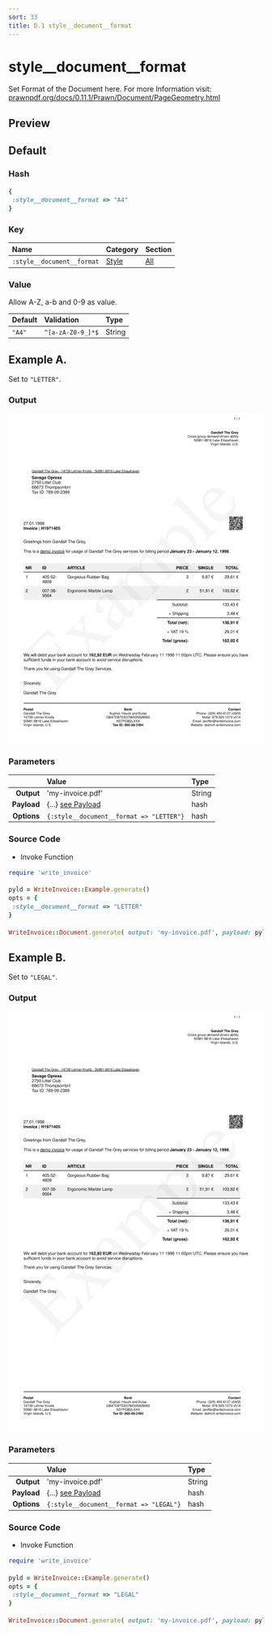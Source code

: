 ```yaml
---
sort: 33
title: D.1 style__document__format
---
```

# style__document__format

Set Format of the Document here. For more Information visit: [prawnpdf.org/docs/0.11.1/Prawn/Document/PageGeometry.html](https://prawnpdf.org/docs/0.11.1/Prawn/Document/PageGeometry.html)


## Preview

<div >
    <canvas id='canvas' search=':style__document__format' palette='option_detail'></canvas>
</div>
<script src="../assets/js/marker.js"></script>  

 
## Default

### Hash

```ruby
{
 :style__document__format => "A4"
} 
```

### Key

| **Name** | **Category** | **Section** |
| :--- | :--- | :--- |
| ```:style__document__format``` |  [Style](./#style) | [All](../sections/) |

### Value

Allow A-Z, a-b and 0-9 as value.

| **Default**| **Validation**| **Type** |
| :--- | :--- | :--- |
| ```"A4"``` | ```^[a-zA-Z0-9_]*$``` | String |

## Example A.

Set to `"LETTER"`.

### Output

<img src="../assets/images/options/style__document__format--a.png">



### Parameters

| | **Value** | **Type** |
|------:|:------|:------|
| **Output** | 'my-invoice.pdf' | String |
| **Payload** | {...} [see Payload](../payload) | hash |
| **Options** | ```{:style__document__format => "LETTER"}``` | hash |


### Source Code

* Invoke Function

```ruby
require 'write_invoice'
 
pyld = WriteInvoice::Example.generate()
opts = {
 :style__document__format => "LETTER"
}
 
WriteInvoice::Document.generate( output: 'my-invoice.pdf', payload: pyld, options: opts )

```

## Example B.

Set to `"LEGAL"`.

### Output

<img src="../assets/images/options/style__document__format--b.png">



### Parameters

| | **Value** | **Type** |
|------:|:------|:------|
| **Output** | 'my-invoice.pdf' | String |
| **Payload** | {...} [see Payload](../payload) | hash |
| **Options** | ```{:style__document__format => "LEGAL"}``` | hash |


### Source Code

* Invoke Function

```ruby
require 'write_invoice'
 
pyld = WriteInvoice::Example.generate()
opts = {
 :style__document__format => "LEGAL"
}
 
WriteInvoice::Document.generate( output: 'my-invoice.pdf', payload: pyld, options: opts )

```

